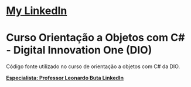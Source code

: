 
# [My LinkedIn](https://www.linkedin.com/in/mads1974/)

# Curso Orientação a Objetos com C# - Digital Innovation One (DIO)

Código fonte utilizado no curso de orientação a objetos com C# da DIO.

**[Especialista: Professor Leonardo Buta LinkedIn](https://www.linkedin.com/in/leonardo-buta/)**
